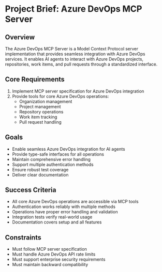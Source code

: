 # Project Brief: Azure DevOps MCP Server

## Overview
The Azure DevOps MCP Server is a Model Context Protocol server implementation that provides seamless integration with Azure DevOps services. It enables AI agents to interact with Azure DevOps projects, repositories, work items, and pull requests through a standardized interface.

## Core Requirements
1. Implement MCP server specification for Azure DevOps integration
2. Provide tools for core Azure DevOps operations:
   - Organization management
   - Project management
   - Repository operations
   - Work item tracking
   - Pull request handling

## Goals
- Enable seamless Azure DevOps integration for AI agents
- Provide type-safe interfaces for all operations
- Maintain comprehensive error handling
- Support multiple authentication methods
- Ensure robust test coverage
- Deliver clear documentation

## Success Criteria
- All core Azure DevOps operations are accessible via MCP tools
- Authentication works reliably with multiple methods
- Operations have proper error handling and validation
- Integration tests verify real-world usage
- Documentation covers setup and all features

## Constraints
- Must follow MCP server specification
- Must handle Azure DevOps API rate limits
- Must support enterprise security requirements
- Must maintain backward compatibility
